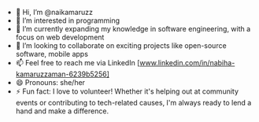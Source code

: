 - 👋 Hi, I’m @naikamaruzz
- 👀 I’m interested in programming
- 🌱 I’m currently expanding my knowledge in software engineering, with a focus on web development
- 💞️ I’m looking to collaborate on exciting projects like open-source software, mobile apps
- 📫 Feel free to reach me via LinkedIn [www.linkedin.com/in/nabiha-kamaruzzaman-6239b5256]
- 😄 Pronouns: she/her
- ⚡ Fun fact:  I love to volunteer! Whether it's helping out at community events or contributing to tech-related causes, I'm always ready to lend a hand and make a difference.

<!---
naikamaruzz/naikamaruzz is a ✨ special ✨ repository because its `README.md` (this file) appears on your GitHub profile.
You can click the Preview link to take a look at your changes.
--->
